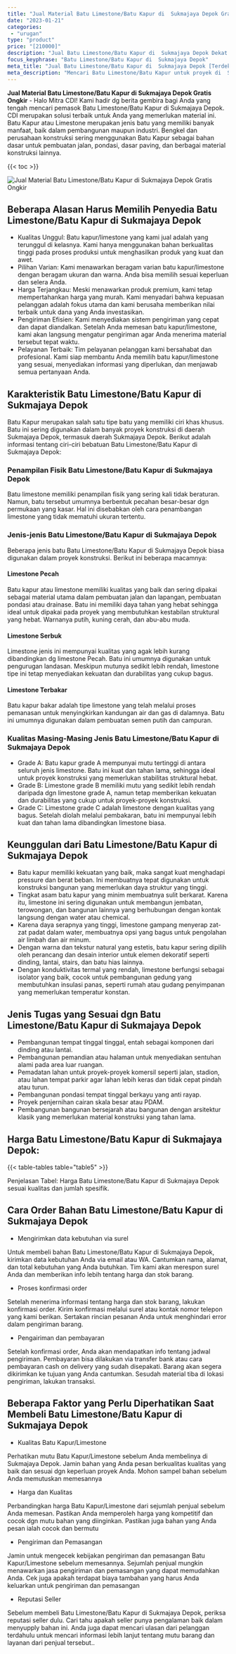 ```yaml
---
title: "Jual Material Batu Limestone/Batu Kapur di  Sukmajaya Depok Gratis Ongkir"
date: "2023-01-21"
categories:
 - "urugan"
type: "product"
price: "[210000]"
description: "Jual Batu Limestone/Batu Kapur di  Sukmajaya Depok Dekat. Batu Limestone/Batu Kapur ini sering dipakai dalam proyek konstruksi sebagai material dinding yang mewah dan awet. Hubungi kami untuk informasi lebih lanjut."
focus_keyphrase: "Batu Limestone/Batu Kapur di  Sukmajaya Depok"
meta_title: "Jual Batu Limestone/Batu Kapur di  Sukmajaya Depok [Terdekat] - CDI"
meta_description: "Mencari Batu Limestone/Batu Kapur untuk proyek di  Sukmajaya Depok? Kami menawarkan Batu Limestone/Batu Kapur berkualitas untuk material dinding. Dapatkan penawaran terbaik sekarang."
---
```


**Jual Material Batu Limestone/Batu Kapur di  Sukmajaya Depok Gratis Ongkir** - Halo Mitra CDI! Kami hadir dg berita gembira bagi Anda yang tengah mencari pemasok Batu Limestone/Batu Kapur di  Sukmajaya Depok. CDI merupakan solusi terbaik untuk Anda yang memerlukan material ini. Batu Kapur atau Limestone merupakan jenis batu yang memiliki banyak manfaat, baik dalam pembangunan maupun industri. Bengkel dan perusahaan konstruksi sering menggunakan Batu Kapur sebagai bahan dasar untuk pembuatan jalan, pondasi, dasar paving, dan berbagai material konstruksi lainnya.

{{< toc >}}

![Jual Material Batu Limestone/Batu Kapur di  Sukmajaya Depok Gratis Ongkir](/images/urugan/batu-limestone-10.jpg)

## Beberapa Alasan Harus Memilih Penyedia Batu Limestone/Batu Kapur di  Sukmajaya Depok

*   Kualitas Unggul: Batu kapur/limestone yang kami jual adalah yang terunggul di kelasnya. Kami hanya menggunakan bahan berkualitas tinggi pada proses produksi untuk menghasilkan produk yang kuat dan awet.
*   Pilihan Varian: Kami menawarkan beragam varian batu kapur/limestone dengan beragam ukuran dan warna. Anda bisa memilih sesuai keperluan dan selera Anda.
*   Harga Terjangkau: Meski menawarkan produk premium, kami tetap mempertahankan harga yang murah. Kami menyadari bahwa kepuasan pelanggan adalah fokus utama dan kami berusaha memberikan nilai terbaik untuk dana yang Anda investasikan.
*   Pengiriman Efisien: Kami menyediakan sistem pengiriman yang cepat dan dapat diandalkan. Setelah Anda memesan batu kapur/limestone, kami akan langsung mengatur pengiriman agar Anda menerima material tersebut tepat waktu.
*   Pelayanan Terbaik: Tim pelayanan pelanggan kami bersahabat dan profesional. Kami siap membantu Anda memilih batu kapur/limestone yang sesuai, menyediakan informasi yang diperlukan, dan menjawab semua pertanyaan Anda.

## Karakteristik Batu Limestone/Batu Kapur di  Sukmajaya Depok

Batu Kapur merupakan salah satu tipe batu yang memiliki ciri khas khusus. Batu ini sering digunakan dalam banyak proyek konstruksi di daerah  Sukmajaya Depok, termasuk daerah  Sukmajaya Depok. Berikut adalah informasi tentang ciri-ciri bebatuan Batu Limestone/Batu Kapur di  Sukmajaya Depok:

### Penampilan Fisik Batu Limestone/Batu Kapur di  Sukmajaya Depok

Batu limestone memiliki penampilan fisik yang sering kali tidak beraturan. Namun, batu tersebut umumnya berbentuk pecahan besar-besar dgn permukaan yang kasar. Hal ini disebabkan oleh cara penambangan limestone yang tidak mematuhi ukuran tertentu.

### Jenis-jenis Batu Limestone/Batu Kapur di  Sukmajaya Depok

Beberapa jenis batu Batu Limestone/Batu Kapur di  Sukmajaya Depok biasa digunakan dalam proyek konstruksi. Berikut ini beberapa macamnya:

#### Limestone Pecah

Batu kapur atau limestone memiliki kualitas yang baik dan sering dipakai sebagai material utama dalam pembuatan jalan dan lapangan, pembuatan pondasi atau drainase. Batu ini memiliki daya tahan yang hebat sehingga ideal untuk dipakai pada proyek yang membutuhkan kestabilan struktural yang hebat. Warnanya putih, kuning cerah, dan abu-abu muda.

#### Limestone Serbuk

Limestone jenis ini mempunyai kualitas yang agak lebih kurang dibandingkan dg limestone Pecah. Batu ini umumnya digunakan untuk pengurugan landasan. Meskipun mutunya sedikit lebih rendah, limestone tipe ini tetap menyediakan kekuatan dan durabilitas yang cukup bagus.

#### Limestone Terbakar

Batu kapur bakar adalah tipe limestone yang telah melalui proses pemanasan untuk menyingkirkan kandungan air dan gas di dalamnya. Batu ini umumnya digunakan dalam pembuatan semen putih dan campuran.

### Kualitas Masing-Masing Jenis Batu Limestone/Batu Kapur di  Sukmajaya Depok

*   Grade A: Batu kapur grade A mempunyai mutu tertinggi di antara seluruh jenis limestone. Batu ini kuat dan tahan lama, sehingga ideal untuk proyek konstruksi yang memerlukan stabilitas struktural hebat.
*   Grade B: Limestone grade B memiliki mutu yang sedikit lebih rendah daripada dgn limestone grade A, namun tetap memberikan kekuatan dan durabilitas yang cukup untuk proyek-proyek konstruksi.
*   Grade C: Limestone grade C adalah limestone dengan kualitas yang bagus. Setelah diolah melalui pembakaran, batu ini mempunyai lebih kuat dan tahan lama dibandingkan limestone biasa.

## Keunggulan dari Batu Limestone/Batu Kapur di  Sukmajaya Depok

*   Batu kapur memiliki kekuatan yang baik, maka sangat kuat menghadapi pressure dan berat beban. Ini membuatnya tepat digunakan untuk konstruksi bangunan yang memerlukan daya struktur yang tinggi.
*   Tingkat asam batu kapur yang minim membuatnya sulit berkarat. Karena itu, limestone ini sering digunakan untuk membangun jembatan, terowongan, dan bangunan lainnya yang berhubungan dengan kontak langsung dengan water atau chemical.
*   Karena daya serapnya yang tinggi, limestone gampang menyerap zat-zat padat dalam water, membuatnya opsi yang bagus untuk pengolahan air limbah dan air minum.
*   Dengan warna dan tekstur natural yang estetis, batu kapur sering dipilih oleh perancang dan desain interior untuk elemen dekoratif seperti dinding, lantai, stairs, dan batu hias lainnya.
*   Dengan konduktivitas termal yang rendah, limestone berfungsi sebagai isolator yang baik, cocok untuk pembangunan gedung yang membutuhkan insulasi panas, seperti rumah atau gudang penyimpanan yang memerlukan temperatur konstan.

## Jenis Tugas yang Sesuai dgn Batu Limestone/Batu Kapur di  Sukmajaya Depok

*   Pembangunan tempat tinggal tinggal, entah sebagai komponen dari dinding atau lantai.
*   Pembangunan pemandian atau halaman untuk menyediakan sentuhan alami pada area luar ruangan.
*   Pemadatan lahan untuk proyek-proyek komersil seperti jalan, stadion, atau lahan tempat parkir agar lahan lebih keras dan tidak cepat pindah atau turun.
*   Pembangunan pondasi tempat tinggal berkayu yang anti rayap.
*   Proyek penjernihan cairan skala besar atau PDAM.
*   Pembangunan bangunan bersejarah atau bangunan dengan arsitektur klasik yang memerlukan material konstruksi yang tahan lama.

## Harga Batu Limestone/Batu Kapur di  Sukmajaya Depok:

{{< table-tables table="table5" >}}

Penjelasan Tabel: Harga Batu Limestone/Batu Kapur di  Sukmajaya Depok sesuai kualitas dan jumlah spesifik.

## Cara Order Bahan Batu Limestone/Batu Kapur di  Sukmajaya Depok

*   Mengirimkan data kebutuhan via surel

Untuk membeli bahan Batu Limestone/Batu Kapur di  Sukmajaya Depok, kirimkan data kebutuhan Anda via email atau WA. Cantumkan nama, alamat, dan total kebutuhan yang Anda butuhkan. Tim kami akan merespon surel Anda dan memberikan info lebih tentang harga dan stok barang.
*   Proses konfirmasi order

Setelah menerima informasi tentang harga dan stok barang, lakukan konfirmasi order. Kirim konfirmasi melalui surel atau kontak nomor telepon yang kami berikan. Sertakan rincian pesanan Anda untuk menghindari error dalam pengiriman barang.
*   Pengairiman dan pembayaran

Setelah konfirmasi order, Anda akan mendapatkan info tentang jadwal pengiriman. Pembayaran bisa dilakukan via transfer bank atau cara pembayaran cash on delivery yang sudah disepakati. Barang akan segera dikirimkan ke tujuan yang Anda cantumkan. Sesudah material tiba di lokasi pengiriman, lakukan transaksi.

## Beberapa Faktor yang Perlu Diperhatikan Saat Membeli Batu Limestone/Batu Kapur di  Sukmajaya Depok

*   Kualitas Batu Kapur/Limestone

Perhatikan mutu Batu Kapur/Limestone sebelum Anda membelinya di  Sukmajaya Depok. Jamin bahan yang Anda pesan berkualitas kualitas yang baik dan sesuai dgn keperluan proyek Anda. Mohon sampel bahan sebelum Anda memutuskan memesannya

*   Harga dan Kualitas

Perbandingkan harga Batu Kapur/Limestone dari sejumlah penjual sebelum Anda memesan. Pastikan Anda memperoleh harga yang kompetitif dan cocok dgn mutu bahan yang diinginkan. Pastikan juga bahan yang Anda pesan ialah cocok dan bermutu

*   Pengiriman dan Pemasangan

Jamin untuk mengecek kebijakan pengiriman dan pemasangan Batu Kapur/Limestone sebelum memesannya. Sejumlah penjual mungkin menawarkan jasa pengiriman dan pemasangan yang dapat memudahkan Anda. Cek juga apakah terdapat biaya tambahan yang harus Anda keluarkan untuk pengiriman dan pemasangan

*   Reputasi Seller

Sebelum membeli Batu Limestone/Batu Kapur di  Sukmajaya Depok, periksa reputasi seller dulu. Cari tahu apakah seller punya pengalaman baik dalam menyupply bahan ini. Anda juga dapat mencari ulasan dari pelanggan terdahulu untuk mencari informasi lebih lanjut tentang mutu barang dan layanan dari penjual tersebut..